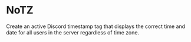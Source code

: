 # NoTZ 

Create an active Discord timestamp tag that displays the correct time and
date for all users in the server regardless of time zone.
